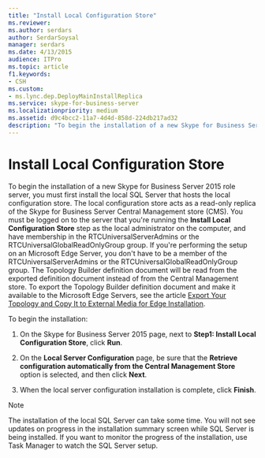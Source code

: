 ```yaml
---
title: "Install Local Configuration Store"
ms.reviewer: 
ms.author: serdars
author: SerdarSoysal
manager: serdars
ms.date: 4/13/2015
audience: ITPro
ms.topic: article
f1.keywords:
- CSH
ms.custom:
- ms.lync.dep.DeployMainInstallReplica
ms.service: skype-for-business-server
ms.localizationpriority: medium
ms.assetid: d9c4bcc2-11a7-4d4d-858d-224db217ad32
description: "To begin the installation of a new Skype for Business Server 2015 role server, you must first install the local SQL Server that hosts the local configuration store. The local configuration store acts as a read-only replica of the Skype for Business Server Central Management store (CMS). You must be logged on to the server that you're running the Install Local Configuration Store step as the local administrator on the computer, and have membership in the RTCUniversalServerAdmins or the RTCUniversalGlobalReadOnlyGroup group. If you're performing the setup on an Microsoft Edge Server, you don't have to be a member of the RTCUniversalServerAdmins or the RTCUniversalGlobalReadOnlyGroup group. The Topology Builder definition document is read from the exported definition document instead of from the Central Management store. To export the Topology Builder definition document and make it available to the Microsoft Edge Servers, see the article Export Your Topology and Copy It to External Media for Edge Installation."
---
```


# Install Local Configuration Store

To begin the installation of a new Skype for Business Server 2015 role server, you must first install the local SQL Server that hosts the local configuration store. The local configuration store acts as a read-only replica of the Skype for Business Server Central Management store (CMS). You must be logged on to the server that you're running the **Install Local Configuration Store** step as the local administrator on the computer, and have membership in the RTCUniversalServerAdmins or the RTCUniversalGlobalReadOnlyGroup group. If you're performing the setup on an Microsoft Edge Server, you don't have to be a member of the RTCUniversalServerAdmins or the RTCUniversalGlobalReadOnlyGroup group. The Topology Builder definition document will be read from the exported definition document instead of from the Central Management store. To export the Topology Builder definition document and make it available to the Microsoft Edge Servers, see the article [Export Your Topology and Copy It to External Media for Edge Installation](/previous-versions/office/lync-server-2013/lync-server-2013-export-your-topology-and-copy-it-to-external-media-for-edge-installation).

To begin the installation:

1. On the Skype for Business Server 2015 page, next to **Step1: Install Local Configuration Store**, click **Run**.

2. On the **Local Server Configuration** page, be sure that the **Retrieve configuration automatically from the Central Management Store** option is selected, and then click **Next**.

3. When the local server configuration installation is complete, click **Finish**.

> [!NOTE]
> The installation of the local SQL Server can take some time. You will not see updates on progress in the installation summary screen while SQL Server is being installed. If you want to monitor the progress of the installation, use Task Manager to watch the SQL Server setup.